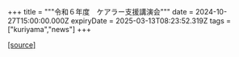 +++
title = """令和６年度　ケアラー支援講演会"""
date = 2024-10-27T15:00:00.000Z
expiryDate = 2025-03-13T08:23:52.319Z
tags = ["kuriyama","news"]
+++


[[source]](https://www.town.kuriyama.hokkaido.jp/soshiki/43/29237.html)
